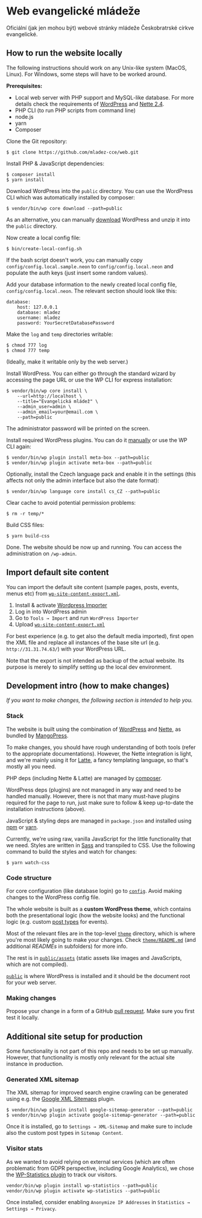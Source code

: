 # Web evangelické mládeže

Oficiální (jak jen mohou být) webové stránky mládeže Českobratrské církve
evangelické.

## How to run the website locally

The following instructions should work on any Unix-like system (MacOS, Linux).
For Windows, some steps will have to be worked around.

**Prerequisites:**

*   Local web server with PHP support and MySQL-like database. For more details
    check the requirements of
    [WordPress](https://wordpress.org/support/article/requirements/) and [Nette
    2.4](https://doc.nette.org/en/2.4/requirements).
*   PHP CLI (to run PHP scripts from command line)
*   node.js
*   yarn
*   Composer

Clone the Git repository:

```
$ git clone https://github.com/mladez-cce/web.git
```

Install PHP & JavaScript dependencies:

```
$ composer install
$ yarn install
```

Download WordPress into the `public` directory. You can use the WordPress CLI
which was automatically installed by composer:

```
$ vendor/bin/wp core download --path=public
```

As an alternative, you can manually [download](https://wordpress.org/download/)
WordPress and unzip it into the `public` directory.

Now create a local config file:

```
$ bin/create-local-config.sh
```

If the bash script doesn't work, you can manually copy
`config/config.local.sample.neon` to `config/config.local.neon` and populate the
auth keys (just insert some random values).

Add your database information to the newly created local config file,
`config/config.local.neon`. The relevant section should look like this:

```
database:
	host: 127.0.0.1
	database: mladez
	username: mladez
	password: YourSecretDatabasePassword
```

Make the `log` and `temp` directories writable:

```
$ chmod 777 log
$ chmod 777 temp
```

(Ideally, make it writable only by the web server.)

Install WordPress. You can either go through the standard wizard by accessing
the page URL or use the WP CLI for express installation:

```
$ vendor/bin/wp core install \
    --url=http://localhost \
    --title="Evangelická mládež" \
    --admin_user=admin \
    --admin_email=your@email.com \
    --path=public
```

The administrator password will be printed on the screen.

Install required WordPress plugins. You can do it
[manually](https://wordpress.org/support/article/managing-plugins/#manual-plugin-installation)
or use the WP CLI again:

```
$ vendor/bin/wp plugin install meta-box --path=public
$ vendor/bin/wp plugin activate meta-box --path=public
```

Optionally, install the Czech language pack and enable it in the settings (this
affects not only the admin interface but also the date format):

```
$ vendor/bin/wp language core install cs_CZ --path=public
```

Clear cache to avoid potential permission problems:

```
$ rm -r temp/*
```

Build CSS files:

```
$ yarn build-css
```

Done. The website should be now up and running. You can access the
administration on `/wp-admin`.

## Import default site content

You can import the default site content (sample pages, posts, events, menus etc)
from [`wp-site-content-export.xml`](wp-site-content-export.xml).

1.  Install & activate [Wordpress Importer](https://cs.wordpress.org/plugins/wordpress-importer/)
2.  Log in into WordPress admin
3.  Go to `Tools → Import` and run `WordPress Importer`
4.  Upload [`wp-site-content-export.xml`](wp-site-content-export.xml)

For best experience (e.g. to get also the default media imported), first open
the XML file and replace all instances of the base site url (e.g.
`http://31.31.74.63/`) with your WordPress URL.

Note that the export is not intended as backup of the actual website. Its
purpose is merely to simplify setting up the local dev environment.

## Development intro (how to make changes)

_If you want to make changes, the following section is intended to help you._

### Stack

The website is built using the combination of
[WordPress](https://wordpress.org/) and [Nette](https://nette.org/), as bundled
by [MangoPress](https://github.com/manGoweb/MangoPress/).

To make changes, you should have rough understanding of both tools (refer to the
appropriate documentations). However, the Nette integration is light, and we're
mainly using it for [Latte](https://latte.nette.org/), a fancy templating
language, so that's mostly all you need.

PHP deps (including Nette & Latte) are managed by
[composer](https://getcomposer.org/).

WordPress deps (plugins) are not managed in any way and need to be handled
manually. However, there is not that many must-have plugins required for the
page to run, just make sure to follow & keep up-to-date the installation
instructions (above).

JavaScript & styling deps are managed in `package.json` and installed using
[npm](https://www.npmjs.com/) or [yarn](https://yarnpkg.com/).

Currently, we're using raw, vanilla JavaScript for the little functionality that
we need. Styles are written in [Sass](https://sass-lang.com/) and transpiled to
CSS. Use the following command to build the styles and watch for changes:

```
$ yarn watch-css
```

### Code structure

For core configuration (like database login) go to [`config`](config). Avoid
making changes to the WordPress config file.

The whole website is built as a **custom WordPress theme**, which contains both
the presentational logic (how the website looks) and the functional logic (e.g.
custom [post
types](https://wordpress.org/support/article/post-types/#custom-post-types) for
events).

Most of the relevant files are in the top-level [`theme`](theme) directory,
which is where you're most likely going to make your changes. Check
[`theme/README.md`](theme/README.md) (and additional _READMEs_ in subfolders)
for more info.

The rest is in [`public/assets`](public/assets) (static assets like images and
JavaScripts, which are not compiled).

[`public`](public) is where WordPress is installed and it should be the document
root for your web server.

### Making changes

Propose your change in a form of a GitHub [pull
request](https://help.github.com/en/github/collaborating-with-issues-and-pull-requests/creating-a-pull-request).
Make sure you first test it locally.

## Additional site setup for production

Some functionality is not part of this repo and needs to be set up manually.
However, that functionality is mostly only relevant for the actual site instance
in production.

### Generated XML sitemap

The XML sitemap for improved search engine crawling can be generated using e.g.
the [Google XML
Sitemaps](https://wordpress.org/plugins/google-sitemap-generator/) plugin.

```
$ vendor/bin/wp plugin install google-sitemap-generator --path=public
$ vendor/bin/wp plugin activate google-sitemap-generator --path=public
```

Once it is installed, go to `Settings → XML-Sitemap` and make sure to include
also the custom post types in `Sitemap Content`.

### Visitor stats

As we wanted to avoid relying on external services (which are often problematic
from GDPR perspective, including Google Analytics), we chose the
[WP-Statistics plugin](https://wp-statistics.com/) to track our visitors.

```
vendor/bin/wp plugin install wp-statistics --path=public
vendor/bin/wp plugin activate wp-statistics --path=public
```

Once installed, consider enabling `Anonymize IP Addresses` in `Statistics →
Settings → Privacy`.
